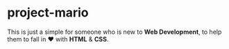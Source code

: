 # project-mario

This is just a simple for someone who is new to **Web Development**, to help them to fall in ❤ with **HTML** & **CSS**. 
